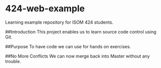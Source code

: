 # 424-web-example
Learning example repository for ISOM 424 students.

##Introduction
This project enables us to learn source code control using Git.

##Purpose
To have code we can use for hands on exercises. 

##No More Conflicts
We can now merge back into Master without any trouble.